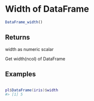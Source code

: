 # Width of DataFrame

```r
DataFrame_width()
```

## Returns

width as numeric scalar

Get width(ncol) of DataFrame

## Examples

<pre class='r-example'> <code> <span class='r-in'><span></span></span>
<span class='r-in'><span><span class='va'>pl</span><span class='op'>$</span><span class='fu'>DataFrame</span><span class='op'>(</span><span class='va'>iris</span><span class='op'>)</span><span class='op'>$</span><span class='va'>width</span></span></span>
<span class='r-out co'><span class='r-pr'>#&gt;</span> [1] 5</span>
 </code></pre>